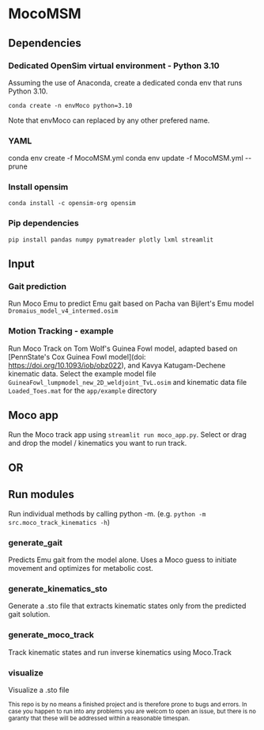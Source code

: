# MocoMSM
## Dependencies

### Dedicated OpenSim virtual environment - Python 3.10
Assuming the use of Anaconda, create a dedicated conda env that runs Python 3.10.

`conda create -n envMoco python=3.10`

Note that envMoco can replaced by any other prefered name.

### YAML
conda env create -f MocoMSM.yml
conda env update -f MocoMSM.yml --prune

### Install opensim
`conda install -c opensim-org opensim`

### Pip dependencies
`pip install pandas numpy pymatreader plotly lxml streamlit`

## Input
### Gait prediction
Run Moco Emu to predict Emu gait based on Pacha van Bijlert's Emu model
`Dromaius_model_v4_intermed.osim`

### Motion Tracking - example
Run Moco Track on Tom Wolf's Guinea Fowl model,
adapted based on [PennState's Cox Guinea Fowl model](doi: https://doi.org/10.1093/iob/obz022),
and Kavya Katugam-Dechene kinematic data.
Select the example model file `GuineaFowl_lumpmodel_new_2D_weldjoint_TvL.osim` 
and kinematic data file `Loaded_Toes.mat` for the `app/example` directory

## Moco app
Run the Moco track app using `streamlit run moco_app.py`.
Select or drag and drop the model / kinematics you want to run track.

## OR

## Run modules
Run individual methods by calling python -m. 
(e.g. `python -m src.moco_track_kinematics -h`)

### generate_gait
Predicts Emu gait from the model alone. Uses a Moco guess to initiate movement
and optimizes for metabolic cost.

### generate_kinematics_sto
Generate a .sto file that extracts kinematic states only from the predicted gait solution.

### generate_moco_track
Track kinematic states and run inverse kinematics using Moco.Track

### visualize
Visualize a .sto file


<sub>This repo is by no means a finished project and is therefore prone to bugs and errors.
In case you happen to run into any problems you are welcom to open an issue,
but there is no garanty that these will be addressed within a reasonable timespan.</sub>
